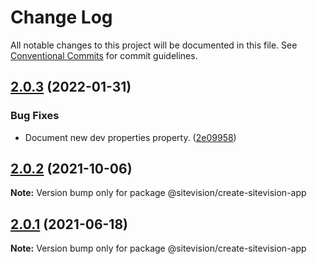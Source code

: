 # Change Log

All notable changes to this project will be documented in this file.
See [Conventional Commits](https://conventionalcommits.org) for commit guidelines.

## [2.0.3](https://github.com/sitevision/sitevision-apps/compare/@sitevision/create-sitevision-app@2.0.2...@sitevision/create-sitevision-app@2.0.3) (2022-01-31)

### Bug Fixes

- Document new dev properties property. ([2e09958](https://github.com/sitevision/sitevision-apps/commit/2e09958eb86e4cfa7b546cbc46dbdd166205fabc))

## [2.0.2](https://github.com/sitevision/sitevision-apps/compare/@sitevision/create-sitevision-app@2.0.1...@sitevision/create-sitevision-app@2.0.2) (2021-10-06)

**Note:** Version bump only for package @sitevision/create-sitevision-app

## [2.0.1](https://github.com/sitevision/sitevision-apps/compare/@sitevision/create-sitevision-app@2.0.0...@sitevision/create-sitevision-app@2.0.1) (2021-06-18)

**Note:** Version bump only for package @sitevision/create-sitevision-app
